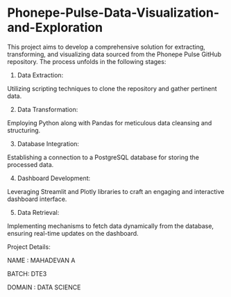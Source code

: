# Phonepe-Pulse-Data-Visualization-and-Exploration

This project aims to develop a comprehensive solution for extracting, transforming, and visualizing data sourced from the Phonepe Pulse GitHub repository. The process unfolds in the following stages:

1. Data Extraction:

Utilizing scripting techniques to clone the repository and gather pertinent data.

2. Data Transformation:

Employing Python along with Pandas for meticulous data cleansing and structuring.

3. Database Integration:

Establishing a connection to a PostgreSQL database for storing the processed data.

4. Dashboard Development:

Leveraging Streamlit and Plotly libraries to craft an engaging and interactive dashboard interface.

5. Data Retrieval:

Implementing mechanisms to fetch data dynamically from the database, ensuring real-time updates on the dashboard.

Project Details:

NAME : MAHADEVAN A

BATCH: DTE3

DOMAIN : DATA SCIENCE
